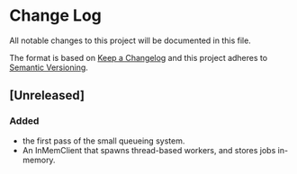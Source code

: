 # Change Log


All notable changes to this project will be documented in this file.

The format is based on [Keep a Changelog](http://keepachangelog.com/)
and this project adheres to [Semantic Versioning](http://semver.org/).


## [Unreleased]
### Added
- the first pass of the small queueing system. 
- An InMemClient that spawns thread-based workers, and stores jobs in-memory.
